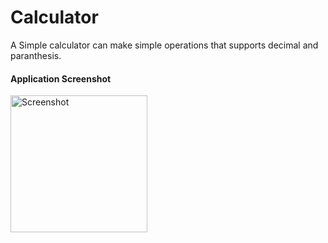 # Calculator
A Simple calculator can make simple operations that supports decimal and paranthesis.

#### Application Screenshot
<img width="219" alt="Screenshot" src="https://user-images.githubusercontent.com/69902076/229521401-439b3f24-28ff-4d33-b031-6152875fced6.JPG">
